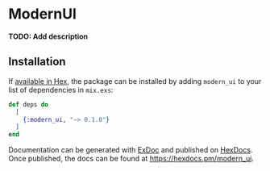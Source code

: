 # ModernUI

**TODO: Add description**

## Installation

If [available in Hex](https://hex.pm/docs/publish), the package can be installed
by adding `modern_ui` to your list of dependencies in `mix.exs`:

```elixir
def deps do
  [
    {:modern_ui, "~> 0.1.0"}
  ]
end
```

Documentation can be generated with [ExDoc](https://github.com/elixir-lang/ex_doc)
and published on [HexDocs](https://hexdocs.pm). Once published, the docs can
be found at <https://hexdocs.pm/modern_ui>.
